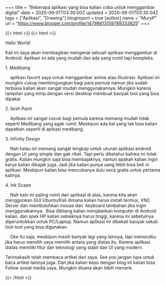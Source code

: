 +++
title = "Beberapa aplikasi yang bisa kalian coba untuk menggambar digital"
date = 2020-09-01T03:30:00Z
updated = 2020-09-01T03:30:04Z
tags = ["Aplikasi", "Drawing"]
blogimport = true 
[author]
	name = "MuryP"
	uri = "https://www.blogger.com/profile/14798613158789333825"
+++

{{< html >}}
{{< html >}}
<p>Hello World!</p><p>Kali ini saya akan membagikan mengenai sebuah aplikasi menggambar di Android. Aplikasi ini ada yang mudah dan ada yang rumit tapi kompleks.&nbsp;</p><p>1. Madibang</p><p><span>&nbsp; &nbsp; aplikasi favorit saya untuk menggambar anime atau Illustrasi. Aplikasi ini mungkin cukup membingungkan bagi para pemula namun jika sudah terbiasa kalian akan sangat mudah menggunakannya. Mungkin karena tampilan yang mirip dengan versi desktop membuat banyak tool yang bisa dipakai.</span><br /></p><p><span>2. Ibish Paint</span></p><p><span><span>&nbsp; &nbsp; Aplikasi ini sangat cocok bagi pemula karena memang mudah tidak seperti Medibang yang agak rumit. Meskipun ada hal yang tak bisa kalian dapatkan seperti di apikasi medibang.&nbsp;</span></span></p><p><span><span>3. Infinity Design</span></span></p><p><span><span><span>&nbsp; &nbsp; Nah kalau ini memang sangat lengkap untuk ukuran aplikasi android dengan UI yang simple dan gak ribet. Tapi perlu diketahui bahwa ini tidak gratis. Kalian mungkin saja bisa membajaknya, namun apakah kalian ingin karya kalian dibajak juga. Jadi jika kalian punya uang lebih bisa beli ni aplikasi. Meskipun kalian bisa mencobanya dulu seca gratis untuk pertama kalinya.</span><br /></span></span></p><p><span><span><span>4. Ink Scape</span></span></span></p><p><span><span><span><span>&nbsp; &nbsp; Nah kalo ini paling rumit dari aplikasi di atas, karena kita akan menggunkan GUI Ubuntu/Kali dimana kalian harus install termux, VNC Server dan membutuhkan mouse dan&nbsp; keyboard tambahan jika ingin menggunakannya.&nbsp; Bisa dibilang kalian menjalankan komputer di Android kalian, dan spek HP kalian sebaiknya harus tinggi, karena ini sebetulnya diperuntukkan untuk PC/Laptop. Namun aplikasi ini dibekali banyak sekali tool-tool yang bisa digunakan.</span><br /></span></span></span></p><p><span><span><span><span><span>&nbsp;&nbsp; &nbsp;</span>Oke itu saja, meskipun masih banyak lagi yang lainnya, tapi menurutku jika harus memilih saya memilih antara yang diatas itu. Karena aplikasi diatas memiliki fitur dan teknologi yang stabil dan UI yang modern.</span></span></span></span></p><p><span><span><span><span>Terimakasih telah membaca artikel dari saya. See you jangan lupa untuk baca artikel lainnya juga. Dan jika kalian kepo dengan blog ini kalian bisa Follow sosial media saya. Mungkin disana akan lebih menarik.</span></span></span></span></p>
{{< /html >}}
